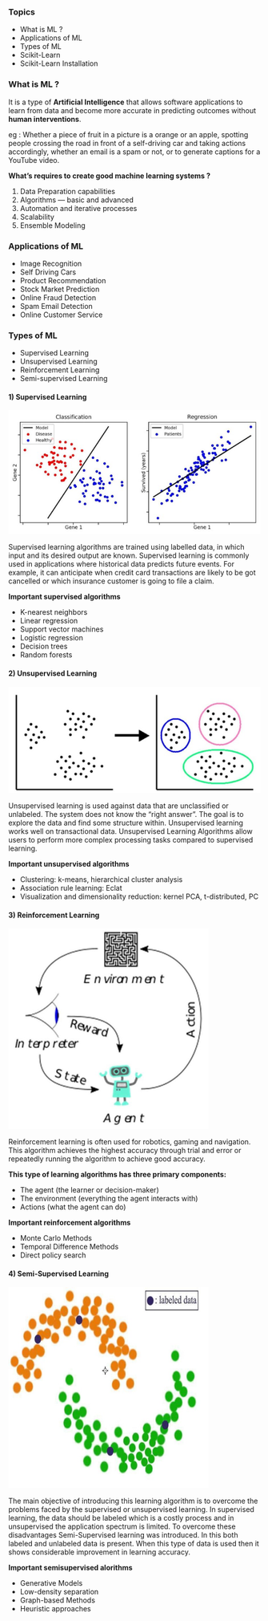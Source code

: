 ### Topics
  
- What is ML ?
- Applications of ML
- Types of ML
- Scikit-Learn
- Scikit-Learn Installation

### What is ML ?
  
It is a type of **Artificial Intelligence** that allows software applications to learn from data and become more accurate in predicting outcomes without **human interventions**.
  
eg : Whether a piece of fruit in a picture is a orange or an apple, spotting people crossing the road in front of a self-driving car and taking actions accordingly, whether an email is a spam or not, or to generate captions for a YouTube video.
  
**What’s requires to create good machine learning systems ?**
1) Data Preparation capabilities
2) Algorithms — basic and advanced
3) Automation and iterative processes
4) Scalability
5) Ensemble Modeling
  
### Applications of ML
  
- Image Recognition
- Self Driving Cars
- Product Recommendation
- Stock Market Prediction
- Online Fraud Detection
- Spam Email Detection
- Online Customer Service
  
### Types of ML
  
- Supervised Learning
- Unsupervised Learning
- Reinforcement Learning
- Semi-supervised Learning
  
#### 1) Supervised Learning
  
<img src=https://github.com/Amchuz/21-Days-Of-ML/blob/master/Day%201/Supervised%20Learning>
  
  
Supervised learning algorithms are trained using labelled data, in which input and its desired output are known. Supervised learning is commonly used in applications where historical data predicts future events. For example, it can anticipate when credit card transactions are likely to be got cancelled or which insurance customer is going to file a claim.
  
**Important supervised algorithms**
  
- K-nearest neighbors
- Linear regression
- Support vector machines
- Logistic regression
- Decision trees
- Random forests
  
#### 2) Unsupervised Learning
  
<img src=https://github.com/Amchuz/21-Days-Of-ML/blob/master/Day%201/Unsupervised%20Learning.jpeg>
  
Unsupervised learning is used against data that are unclassified or unlabeled. The system does not know the “right answer”. The goal is to explore the data and find some structure within. Unsupervised learning works well on transactional data. Unsupervised Learning Algorithms allow users to perform more complex processing tasks compared to supervised learning.
  
**Important unsupervised algorithms**

- Clustering: k-means, hierarchical cluster analysis
- Association rule learning: Eclat
- Visualization and dimensionality reduction: kernel PCA, t-distributed, PC
  
#### 3) Reinforcement Learning
  
<img src=https://github.com/Amchuz/21-Days-Of-ML/blob/master/Day%201/Reinforcement%20Learning.jpeg width="400" height="400">
  
Reinforcement learning is often used for robotics, gaming and navigation. This algorithm achieves the highest accuracy through trial and error or repeatedly running the algorithm to achieve good accuracy.
  
**This type of learning algorithms has three primary components:**
  
- The agent (the learner or decision-maker)
- The environment (everything the agent interacts with)
- Actions (what the agent can do)
  
**Important reinforcement algorithms**
  
- Monte Carlo Methods
- Temporal Difference Methods
- Direct policy search
  
#### 4) Semi-Supervised Learning
  
<img src=https://github.com/Amchuz/21-Days-Of-ML/blob/master/Day%201/Semi-supervised%20learning.jpeg width="400" height="400">
  
The main objective of introducing this learning algorithm is to overcome the problems faced by the supervised or unsupervised learning. In supervised learning, the data should be labeled which is a costly process and in unsupervised the application spectrum is limited. To overcome these disadvantages Semi-Supervised learning was introduced. In this both labeled and unlabeled data is present. When this type of data is used then it shows considerable improvement in learning accuracy.
  
**Important semisupervised alorithms**
  
- Generative Models
- Low-density separation
- Graph-based Methods
- Heuristic approaches

